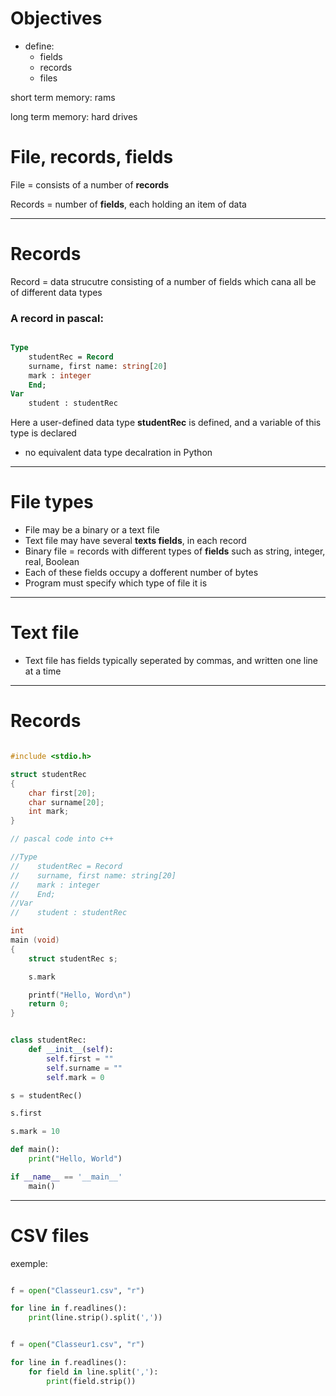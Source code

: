 # Objectives

- define:
    - fields
    - records
    - files

short term memory:
rams

long term memory:
hard drives

# File, records, fields

File = consists of a number of **records**

Records = number of **fields**, each holding an item of data

---

# Records

Record = data strucutre consisting of a number of fields which cana all be of different data types

### A record in pascal:

```pascal

Type
    studentRec = Record
    surname, first name: string[20]
    mark : integer
    End;
Var
    student : studentRec

```

Here a user-defined data type **studentRec** is defined, and a variable of this type is declared

- no equivalent data type decalration in Python

---

# File types

- File may be a binary or a text file
- Text file may have several **texts fields**, in each record
- Binary file = records with different types of **fields** such as string, integer, real, Boolean
- Each of these fields occupy a dofferent number of bytes
- Program must specify which type of file it is

---

# Text file

- Text file has fields typically seperated by commas, and written one line at a time

---

# Records

```c++

#include <stdio.h>

struct studentRec
{
    char first[20];
    char surname[20];
    int mark;
}

// pascal code into c++

//Type
//    studentRec = Record
//    surname, first name: string[20]
//    mark : integer
//    End;
//Var
//    student : studentRec

int
main (void)
{
    struct studentRec s;

    s.mark

    printf("Hello, Word\n")
    return 0;
}

```

```python

class studentRec:
    def __init__(self):
        self.first = ""
        self.surname = ""
        self.mark = 0

s = studentRec()

s.first

s.mark = 10

def main():
    print("Hello, World")

if __name__ == '__main__'
    main()

```

---

# CSV files

exemple:

```python

f = open("Classeur1.csv", "r")

for line in f.readlines():
    print(line.strip().split(','))


```

```python

f = open("Classeur1.csv", "r")

for line in f.readlines():
    for field in line.split(','):
        print(field.strip())

```